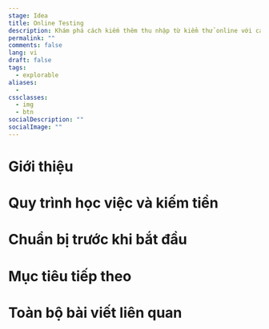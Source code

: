 ```yaml
---
stage: Idea
title: Online Testing
description: Khám phá cách kiếm thêm thu nhập từ kiểm thử online với các cơ hội việc làm và dự án từ xa.
permalink: ""
comments: false
lang: vi
draft: false
tags:
  - explorable
aliases:
  - 
cssclasses:
  - img
  - btn
socialDescription: ""
socialImage: ""
---
```


# Giới thiệu

# Quy trình học việc và kiếm tiền

# Chuẩn bị trước khi bắt đầu

# Mục tiêu tiếp theo

# Toàn bộ bài viết liên quan
